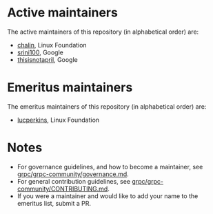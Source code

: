 # Active maintainers

The active maintainers of this repository (in alphabetical order) are:

- [chalin](https://github.com/chalin), Linux Foundation
- [srini100](https://github.com/srini100), Google
- [thisisnotapril](https://github.com/thisisnotapril), Google

# Emeritus maintainers

The emeritus maintainers of this repository (in alphabetical order) are:

- [lucperkins](https://github.com/lucperkins), Linux Foundation

# Notes

- For governance guidelines, and how to become a maintainer, see
  [grpc/grpc-community/governance.md][].
- For general contribution guidelines, see
  [grpc/grpc-community/CONTRIBUTING.md][].
- If you were a maintainer and would like to add your name to the emeritus list,
  submit a PR.

[grpc/grpc-community/governance.md]: https://github.com/grpc/grpc-community/blob/main/governance.md
[grpc/grpc-community/CONTRIBUTING.md]: https://github.com/grpc/grpc-community/blob/main/CONTRIBUTING.md

